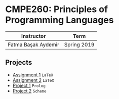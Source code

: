 # CMPE260: Principles of Programming Languages

| Instructor | Term |
|------------|-------------|
| Fatma Başak Aydemir | Spring 2019|

## Projects
- [Assignment 1](/CMPE260/Assignment1) `LaTeX`
- [Assignment 2](/CMPE260/Assignment2) `LaTeX`
- [Project 1](/CMPE260/Project1) `Prolog`
- [Project 2](/CMPE260/Project2) `Scheme`
